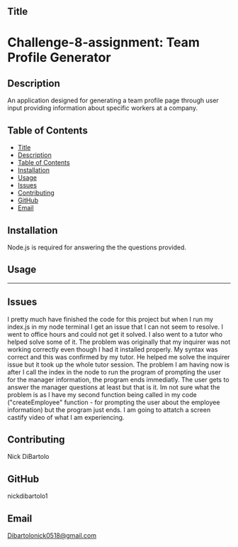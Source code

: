
## Title
# Challenge-8-assignment: Team Profile Generator

## Description
An application designed for generating a team profile page through user input providing information about specific workers at a company.
## Table of Contents
- [Title](#title)
- [Description](#description)
- [Table of Contents](#table-of-contents)
- [Installation](#installation)
- [Usage](#usage)
- [Issues](#issues)
- [Contributing](#contributing)
- [GitHub](#github)
- [Email](#email)
## Installation
Node.js is required for answering the the questions provided. 
## Usage
----
## Issues
I pretty much have finished the code for this project but when I run my index.js in my node terminal I get an issue that I can not seem to resolve. I went to office hours and could not get it solved. I also went to a tutor who helped solve some of it. The problem was originally that my inquirer was not working correctly even though I had it installed properly. My syntax was correct and this was confirmed by my tutor. He helped me solve the inquirer issue but it took up the whole tutor session. The problem I am having now is after I call the index in the node to run the program of prompting the user for the manager information, the program ends immediatly. The user gets to answer the manager questions at least but that is it. Im not sure what the problem is as I have my second function being called in my code ("createEmployee" function - for prompting the user about the employee information) but the program just ends. I am going to attatch a screen castify video of what I am experiencing.
## Contributing
Nick DiBartolo
## GitHub
nickdibartolo1
## Email
Dibartolonick0518@gmail.com
